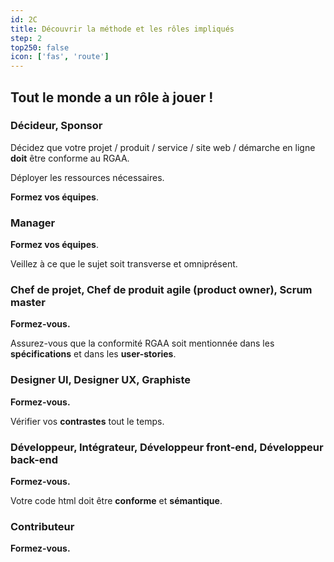 ```yaml
---
id: 2C
title: Découvrir la méthode et les rôles impliqués
step: 2
top250: false
icon: ['fas', 'route']
---
```


## Tout le monde a un rôle à jouer !

### Décideur, Sponsor

Décidez que votre projet / produit / service / site web / démarche en ligne **doit** être conforme au RGAA.

Déployer les ressources nécessaires.

**Formez vos équipes**.

### Manager

**Formez vos équipes**.

Veillez à ce que le sujet soit transverse et omniprésent.

### Chef de projet, Chef de produit agile (product owner), Scrum master

**Formez-vous.**

Assurez-vous que la conformité RGAA soit mentionnée dans les **spécifications** et dans les **user-stories**.

### Designer UI, Designer UX, Graphiste

**Formez-vous.**

Vérifier vos **contrastes** tout le temps.

### Développeur, Intégrateur, Développeur front-end, Développeur back-end

**Formez-vous.**

Votre code html doit être **conforme** et **sémantique**.

### Contributeur

**Formez-vous.**
